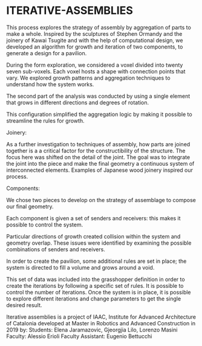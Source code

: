 # ITERATIVE-ASSEMBLIES

This process explores the strategy of assembly by aggregation of parts to make a whole. Inspired by the sculptures of Stephen Ormandy and the joinery of Kawai Tsugite and with the help of computational design, we developed an algorithm for growth and iteration of two components, to generate a design for a pavilion.

During the form exploration, we considered a voxel divided into twenty seven sub-voxels. Each voxel hosts a shape with connection points that vary. We explored growth patterns and aggregation techniques to understand how the system works.

The second part of the analysis was conducted by using a single element that grows in different directions and degrees of rotation.



This configuration simplified the aggregation logic by making it possible to streamline the rules for growth.

Joinery:

As a further investigation to techniques of assembly, how parts are joined together is a a critical factor for the constructibility of the structure. The focus here was shifted on the detail of the joint. The goal was to integrate the joint into the piece and make the final geometry a continuous system of interconnected elements. Examples of Japanese wood joinery inspired our process.



Components:

We chose two pieces to develop on the strategy of assemblage to compose our final geometry.



Each component is given a set of senders and receivers: this makes it possible to control the system.



Particular directions of growth created collision within the system and geometry overlap. These issues were identified by examining the possible combinations of senders and receivers.




In order to create the pavilion, some additional rules are set in place; the system is directed to fill a volume and grows around a void.



This set of data was included into the grasshopper definition in order to create the iterations by following a specific set of rules. It is possible to control the number of iterations. Once the system is in place, it is possible to explore different iterations and change parameters to get the single desired result.





Iterative assemblies is a project of IAAC, Institute for Advanced Architecture of Catalonia developed at Master in Robotics and Advanced Construction in 2019 by:
Students: Elena Jaramazovic, Gjeorgjia Lilo, Lorenzo Masini
Faculty: Alessio Erioli
Faculty Assistant: Eugenio Bettucchi
